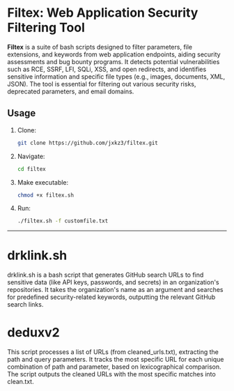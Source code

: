 # Filtex: Web Application Security Filtering Tool

**Filtex** is a suite of bash scripts designed to filter parameters, file extensions, and keywords from web application endpoints, aiding security assessments and bug bounty programs. It detects potential vulnerabilities such as RCE, SSRF, LFI, SQLi, XSS, and open redirects, and identifies sensitive information and specific file types (e.g., images, documents, XML, JSON). The tool is essential for filtering out various security risks, deprecated parameters, and email domains.

## Usage
1. Clone: 
    ```bash
    git clone https://github.com/jxkz3/filtex.git
    ```
2. Navigate:
    ```bash
    cd filtex
    ```
3. Make executable:
    ```bash
    chmod +x filtex.sh
    ```
4. Run:
    ```bash
    ./filtex.sh -f customfile.txt
    ```



----
# drklink.sh
drklink.sh is a bash script that generates GitHub search URLs to find sensitive data (like API keys, passwords, and secrets) in an organization's repositories. It takes the organization's name as an argument and searches for predefined security-related keywords, outputting the relevant GitHub search links.


# deduxv2
This script processes a list of URLs (from cleaned_urls.txt), extracting the path and query parameters. It tracks the most specific URL for each unique combination of path and parameter, based on lexicographical comparison. The script outputs the cleaned URLs with the most specific matches into clean.txt.
